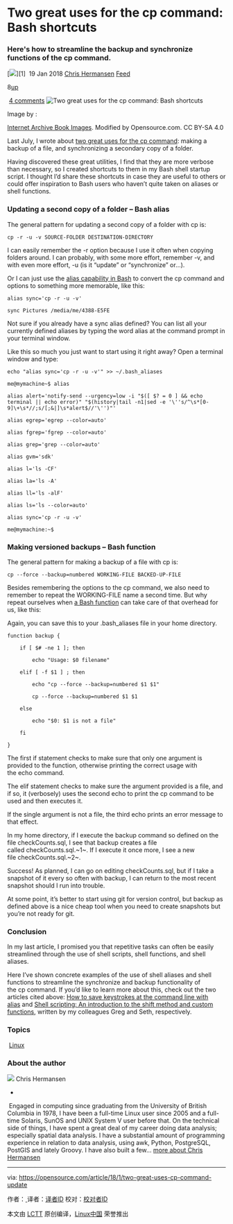 Two great uses for the cp command: Bash shortcuts
============================================================

### Here's how to streamline the backup and synchronize functions of the cp command.

 [![](https://opensource.com/sites/default/files/styles/byline_thumbnail/public/clh_portrait2.jpg?itok=w2fRuoKj)][1]  19 Jan 2018 [Chris Hermansen][2] [Feed][3] 

8[up][4]

 [4 comments][5]
![Two great uses for the cp command: Bash shortcuts ](https://opensource.com/sites/default/files/styles/image-full-size/public/lead-images/yearbook-haff-rx-linux-file-lead_0.png?itok=-i0NNfDC)

Image by : 

[Internet Archive Book Images][6]. Modified by Opensource.com. CC BY-SA 4.0

Last July, I wrote about [two great uses for the cp command][7]: making a backup of a file, and synchronizing a secondary copy of a folder.

Having discovered these great utilities, I find that they are more verbose than necessary, so I created shortcuts to them in my Bash shell startup script. I thought I’d share these shortcuts in case they are useful to others or could offer inspiration to Bash users who haven’t quite taken on aliases or shell functions.

### Updating a second copy of a folder – Bash alias

The general pattern for updating a second copy of a folder with cp is:

```
cp -r -u -v SOURCE-FOLDER DESTINATION-DIRECTORY
```

I can easily remember the -r option because I use it often when copying folders around. I can probably, with some more effort, remember -v, and with even more effort, -u (is it “update” or “synchronize” or…).

Or I can just use the [alias capability in Bash][8] to convert the cp command and options to something more memorable, like this:

```
alias sync='cp -r -u -v'
```

```
sync Pictures /media/me/4388-E5FE
```

Not sure if you already have a sync alias defined? You can list all your currently defined aliases by typing the word alias at the command prompt in your terminal window.

Like this so much you just want to start using it right away? Open a terminal window and type:

```
echo "alias sync='cp -r -u -v'" >> ~/.bash_aliases
```

```
me@mymachine~$ alias

alias alert='notify-send --urgency=low -i "$([ $? = 0 ] && echo terminal || echo error)" "$(history|tail -n1|sed -e '\''s/^\s*[0-9]\+\s*//;s/[;&|]\s*alert$//'\'')"'

alias egrep='egrep --color=auto'

alias fgrep='fgrep --color=auto'

alias grep='grep --color=auto'

alias gvm='sdk'

alias l='ls -CF'

alias la='ls -A'

alias ll='ls -alF'

alias ls='ls --color=auto'

alias sync='cp -r -u -v'

me@mymachine:~$
```

### Making versioned backups – Bash function

The general pattern for making a backup of a file with cp is:

```
cp --force --backup=numbered WORKING-FILE BACKED-UP-FILE
```

Besides remembering the options to the cp command, we also need to remember to repeat the WORKING-FILE name a second time. But why repeat ourselves when [a Bash function][9] can take care of that overhead for us, like this:

Again, you can save this to your .bash_aliases file in your home directory.

```
function backup {

    if [ $# -ne 1 ]; then

        echo "Usage: $0 filename"

    elif [ -f $1 ] ; then

        echo "cp --force --backup=numbered $1 $1"

        cp --force --backup=numbered $1 $1

    else

        echo "$0: $1 is not a file"

    fi

}
```

The first if statement checks to make sure that only one argument is provided to the function, otherwise printing the correct usage with the echo command.

The elif statement checks to make sure the argument provided is a file, and if so, it (verbosely) uses the second echo to print the cp command to be used and then executes it.

If the single argument is not a file, the third echo prints an error message to that effect.

In my home directory, if I execute the backup command so defined on the file checkCounts.sql, I see that backup creates a file called checkCounts.sql.~1~. If I execute it once more, I see a new file checkCounts.sql.~2~.

Success! As planned, I can go on editing checkCounts.sql, but if I take a snapshot of it every so often with backup, I can return to the most recent snapshot should I run into trouble.

At some point, it’s better to start using git for version control, but backup as defined above is a nice cheap tool when you need to create snapshots but you’re not ready for git.

### Conclusion

In my last article, I promised you that repetitive tasks can often be easily streamlined through the use of shell scripts, shell functions, and shell aliases.

Here I’ve shown concrete examples of the use of shell aliases and shell functions to streamline the synchronize and backup functionality of the cp command. If you’d like to learn more about this, check out the two articles cited above: [How to save keystrokes at the command line with alias][10] and [Shell scripting: An introduction to the shift method and custom functions][11], written by my colleagues Greg and Seth, respectively.

### Topics

 [Linux][12]

### About the author

 [![](https://opensource.com/sites/default/files/styles/profile_pictures/public/clh_portrait2.jpg?itok=V1V-YAtY)][13] Chris Hermansen 

-

 Engaged in computing since graduating from the University of British Columbia in 1978, I have been a full-time Linux user since 2005 and a full-time Solaris, SunOS and UNIX System V user before that. On the technical side of things, I have spent a great deal of my career doing data analysis; especially spatial data analysis. I have a substantial amount of programming experience in relation to data analysis, using awk, Python, PostgreSQL, PostGIS and lately Groovy. I have also built a few... [more about Chris Hermansen][14]

--------------------------------------------------------------------------------

via: https://opensource.com/article/18/1/two-great-uses-cp-command-update

作者：[ ][a]
译者：[译者ID](https://github.com/译者ID)
校对：[校对者ID](https://github.com/校对者ID)

本文由 [LCTT](https://github.com/LCTT/TranslateProject) 原创编译，[Linux中国](https://linux.cn/) 荣誉推出

[a]:
[1]:https://opensource.com/users/clhermansen
[2]:https://opensource.com/users/clhermansen
[3]:https://opensource.com/user/37806/feed
[4]:https://opensource.com/article/18/1/two-great-uses-cp-command-update?rate=J_7R7wSPbukG9y8jrqZt3EqANfYtVAwZzzpopYiH3C8
[5]:https://opensource.com/article/18/1/two-great-uses-cp-command-update#comments
[6]:https://www.flickr.com/photos/internetarchivebookimages/14803082483/in/photolist-oy6EG4-pZR3NZ-i6r3NW-e1tJSX-boBtf7-oeYc7U-o6jFKK-9jNtc3-idt2G9-i7NG1m-ouKjXe-owqviF-92xFBg-ow9e4s-gVVXJN-i1K8Pw-4jybMo-i1rsBr-ouo58Y-ouPRzz-8cGJHK-85Evdk-cru4Ly-rcDWiP-gnaC5B-pAFsuf-hRFPcZ-odvBMz-hRCE7b-mZN3Kt-odHU5a-73dpPp-hUaaAi-owvUMK-otbp7Q-ouySkB-hYAgmJ-owo4UZ-giHgqu-giHpNc-idd9uQ-osAhcf-7vxk63-7vwN65-fQejmk-pTcLgA-otZcmj-fj1aSX-hRzHQk-oyeZfR
[7]:https://opensource.com/article/17/7/two-great-uses-cp-command
[8]:https://opensource.com/article/17/5/introduction-alias-command-line-tool
[9]:https://opensource.com/article/17/1/shell-scripting-shift-method-custom-functions
[10]:https://opensource.com/article/17/5/introduction-alias-command-line-tool
[11]:https://opensource.com/article/17/1/shell-scripting-shift-method-custom-functions
[12]:https://opensource.com/tags/linux
[13]:https://opensource.com/users/clhermansen
[14]:https://opensource.com/users/clhermansen
